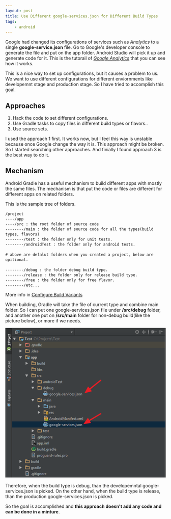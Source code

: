 ```yaml
---
layout: post
title: Use Different google-services.json for Different Build Types
tags: 
    - android
---
```


Google had changed its configurations of services such as _Analytics_ to a single **google-service.json** file. Go to Google's developer console to generate the file and put on the app folder. Android Studio will pick it up and generate code for it. This is the tutorail of _[Google Analytics](https://developers.google.com/analytics/devguides/collection/android/v4/)_ that you can see how it works.

This is a nice way to set up configurations, but it causes a problem to us. We want to use different configurations for different enviornments like developemnt stage and production stage. So I have tried to accomplish this goal.

## Approaches
1. Hack the code to set different configurations. 
1. Use Gradle tasks to copy files in different build types or flavors..
1. Use source sets.

I used the approach 1 first. It works now, but I feel this way is unstable because once Google change the way it is. This approach might be broken. So I started searching other approaches. And finially I found approach 3 is the best way to do it.   

## Mechanism

Android Gradle has a useful mechanism to build different apps with mostly the same files. The mechanism is that put the code or files are different for different apps on related folders.

This is the sample tree of folders.
```text
/project
----/app
----/src : the root folder of source code
--------/main : the folder of source code for all the types(build types, flavors)
--------/test : the folder only for unit tests.
--------/androidTest : the folder only for android tests.

# above are defalut folders when you created a project, below are opitional.

--------/debug : the folder debug build type.
--------/release : the folder only for release build type.
--------/free : the folder only for free flavor.
--------/etc...
```

More info in [Configure Build Variants](https://developer.android.com/studio/build/build-variants.html)

When building, Gradle will take the file of current type and combine main folder. So I can put one google-services.json file under **/src/debug** folder, and another one put on **/src/main** folder for non-debug build(like the picture below), or more if we needs.

![the picture of the folders](/assets/images/9cbca52a78c274752d1dc9ae39f6bafe33eb6bb2.png)

Therefore, when the build type is debug, than the developemntal google-services.json is picked. On the other hand, when the build type is release, than the production google-services.json is picked.

So the goal is accomplished and **this approach doesn't add any code and can be done in a minture**.